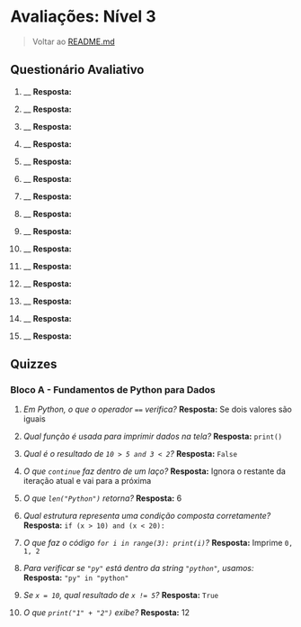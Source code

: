 # Avaliações: Nível 3

> Voltar ao [README.md](../../../README.md)

## Questionário Avaliativo

1. __ **Resposta:**

2. __ **Resposta:**

3. __ **Resposta:**

4. __ **Resposta:**

5. __ **Resposta:**

6. __ **Resposta:**

7. __ **Resposta:**

8. __ **Resposta:**

9. __ **Resposta:**

10. __ **Resposta:**

11. __ **Resposta:**

12. __ **Resposta:**

13. __ **Resposta:**

14. __ **Resposta:**

15. __ **Resposta:**

## Quizzes

### Bloco A - Fundamentos de Python para Dados

1. _Em Python, o que o operador `==` verifica?_ **Resposta:** Se dois valores são iguais

2. _Qual função é usada para imprimir dados na tela?_ **Resposta:** `print()`

3. _Qual é o resultado de `10 > 5 and 3 < 2`?_ **Resposta:** `False`

4. _O que `continue` faz dentro de um laço?_ **Resposta:** Ignora o restante da iteração atual e vai para a próxima

5. _O que `len("Python")` retorna?_ **Resposta:** 6

6. _Qual estrutura representa uma condição composta corretamente?_ **Resposta:** `if (x > 10) and (x < 20):`

7. _O que faz o código `for i in range(3): print(i)`?_ **Resposta:** Imprime `0, 1, 2`

8. _Para verificar se `"py"` está dentro da string `"python"`, usamos:_ **Resposta:** `"py" in "python"`

9. _Se `x = 10`, qual resultado de `x != 5`?_ **Resposta:** `True`

10. _O que `print("1" + "2")` exibe?_ **Resposta:** 12
